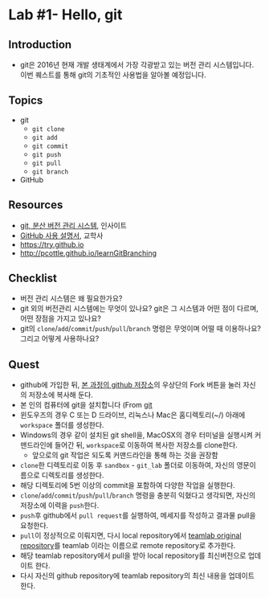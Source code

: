 # Lab #1- Hello, git

## Introduction
* git은 2016년 현재 개발 생태계에서 가장 각광받고 있는 버전 관리 시스템입니다. 이번 퀘스트를 통해 git의 기초적인 사용법을 알아볼 예정입니다.

## Topics
* git
  * `git clone`
  * `git add`
  * `git commit`
  * `git push`
  * `git pull`
  * `git branch`
* GitHub

## Resources
* [git, 분산 버전 관리 시스템](http://www.yes24.com/24/goods/3676100?scode=032&OzSrank=1), 인사이트
* [GitHub 사용 설명서](http://www.yes24.com/24/Goods/17638082?Acode=101), 교학사
* https://try.github.io
* http://pcottle.github.io/learnGitBranching

## Checklist
* 버전 관리 시스템은 왜 필요한가요?
* git 외의 버전관리 시스템에는 무엇이 있나요? git은 그 시스템과 어떤 점이 다르며, 어떤 장점을 가지고 있나요?
* git의 `clone`/`add`/`commit`/`push`/`pull`/`branch` 명령은 무엇이며 어떨 때 이용하나요? 그리고 어떻게 사용하나요?

## Quest
* github에 가입한 뒤, [본 과정의 github 저장소](https://github.com/TeamLab/Gachon_CS50_Web_Programming)의 우상단의 Fork 버튼을 눌러 자신의 저장소에 복사해 둔다.
* 본 인의 컴퓨터에 git을 설치합니다 (From [git](https://git-scm.com/)
* 윈도우즈의 경우 C 또는 D 드라이브, 리눅스나 Mac은 홈디렉토리(~/) 아래에 `workspace` 폴더를 생성한다.
* Windows의 경우 같이 설치된 git shell을, MacOSX의 경우 터미널을 실행시켜 커맨드라인에 들어간 뒤, `workspace`로 이동하여 복사한 저장소를 clone한다.
  * 앞으로의 git 작업은 되도록 커맨드라인을 통해 하는 것을 권장함
* `clone`한 디렉토리로 이동 후 `sandbox` - `git_lab` 폴더로 이동하여, 자신의 영문이름으로 디렉토리를 생성한다.
* 해당 디렉토리에 5번 이상의 commit을 포함하여 다양한 작업을 실행한다.
* `clone`/`add`/`commit`/`push`/`pull`/`branch` 명령을 충분히 익혔다고 생각되면, 자신의 저장소에 이력을 `push`한다.
* `push`후 github에서 `pull request`를 실행하여, 메세지를 작성하고 결과물 pull을 요청한다.
* `pull`이 정상적으로 이뤄지면, 다시 local repository에서 [teamlab original repository](https://github.com/TeamLab/Gachon_CS50_Web_Programming)를 teamlab 이라는 이름으로 remote repository로 추가한다.
* 해당 teamlab repository에서 pull을 받아 local repository를 최신버전으로 업데이트 한다.
* 다시 자신의 github repository에 teamlab repository의 최신 내용을 업데이트 한다.
